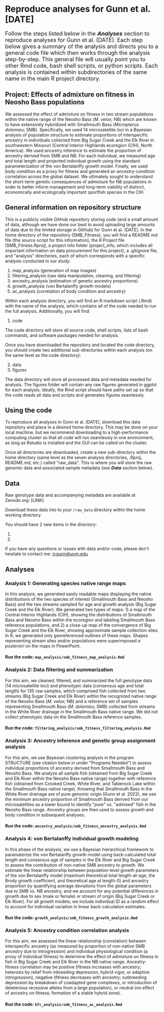 # Reproduce analyses for Gunn et al. [DATE]
<font size="+1">Follow the steps listed below in the <b><i>Analyses</i></b> section to reproduce analyses for Gunn et al. (DATE). Each step below gives a summary of the analysis and directs you to a general code file which then works through the analysis step-by-step. This general file will usually point you to other Rmd code, bash shell scripts, or python scripts. Each analysis is contained within subdirectories of the same name in the main R project directory.</font>

## Project: Effects of admixture on fitness in Neosho Bass populations 
We assessed the effect of admixture on fitness in two stream populations within the native range of the Neosho Bass (<i>M. velox</i>; NB) which are known to have extensively hybridized with Smallmouth Bass (<i>Micropterus dolomieu</i>; SMB). Specifically, we used 14 microsatellite loci in a Bayesian analysis of population structure to estimate proportions of interspecific ancestry in individuals collected from Big Sugar Creek and the Elk River in southwestern Missouri (Central Interior Highlands ecoregion (CIH), North America). We used ancestry inference to estimate the proportion of ancestry derived from SMB and NB. For each individual, we measured age and total length and projected individual growth using the standard parameterization of the von Bertalanffy growth model. Finally, we used body condition as a proxy for fitness and generated an ancestry-condition correlation across the global dataset. We ultimately sought to understand the short-term genetic consequences of admixture for NB populations in order to better inform management and long-term viability of distinct, economically and ecologically important sportfish species in the CIH.

## General information on repository structure
This is a publicly visible GitHub repository storing code (and a small amount of data, although we have done our best to avoid uploading large amounts of data due to the limited storage in GitHub) for Gunn et al. (DATE). In the home directory of the repository (SMB_Fitness), you will find a README.md file (the source script for this information), the R Project file (SMB_Fitness.Rproj), a project info folder (project_info, which includes all important information on data procurement for this project), a .gitignore file, and "analysis" directories, each of which corresponds with a specific analysis conducted in our study:

1) map_analysis (generation of map images)
2) filtering_analysis (raw data manipulation, cleaning, and filtering)
3) ancestry_analysis (estimation of genetic ancestry proportions)
4) growth_analysis (von Bertalanffy growth models)
5) ac_analysis (correlation of body condition and ancestry)

Within each analysis directory, you will find an R markdown script (.Rmd) with the name of the analysis, which contains all of the code needed to run the full analysis. Additionally, you will find:

1) code

The code directory will store all source code, shell scripts, lists of bash commands, and software packages needed for analysis. 

Once you have downloaded the repository and located the code directory, you should create two additional sub-directories within each analysis (on the same level as the code directory):

2) data
3) figures

The data directory will store all processed data and metadata needed for analysis. The figures folder will contain any raw figures generated in ggplot for each analysis. Ideally, the Rmd script should have paths set up so that the code reads all data and scripts and generates figures seamlessly.

## Using the code
To reproduce all analyses in Gunn et al. (DATE), download this data repository and place in a desired home directory. This may be done on your local machine, but we recommend downloading to a high-performance computing cluster so that all code will run seamlessly in one environment, as long as Rstudio is installed and the GUI can be called on the cluster.

Once all directories are downloaded, create a new sub-directory within the home directory (same level as the seven analysis directories, .Rproj, README.md, etc.) called "raw_data". This is where you will store the raw genomic data and associated sample metadata (see <i><b>Data</i></b> section below).

## Data

Raw genotype data and accompanying metadata are available at Zenodo.org: [LINK]

Download these data into to your `/raw_data` directory within the home working directory.

You should have 2 new items in the directory: <br>

1.  <br>
2.  <br>

If you have any questions or issues with data and/or code, please don't hesitate to contact me: jcgunn@uvm.edu

## Analyses

### Analysis 1: Generating species native range maps
In this analysis, we generated easily readable maps displaying the native distributions of the two species of interest (Smallmouth Bass and Neosho Bass) and the two streams sampled for age and growth analysis (Big Sugar Creek and the Elk River). We generated two types of maps: 1) a map of the Central Interior Highlands (CIH), showing the distributions of Smallmouth Bass and Neosho Bass within the ecoregion and labeling Smallmouth Bass reference populations, and 2) a close-up map of the convergence of Big Sugar Creek and the Elk River, showing approximate sample collection sites. In R, we generated only georeferenced outlines of these maps. Shapes representing stream sites and/or populations were superimposed <i>a posteriori</i> on the maps in PowerPoint.

#### Run the code: `map_analysis/smb_fitness_map_analysis.Rmd`

### Analysis 2: Data filtering and summarization
For this aim, we cleaned, filtered, and summarized the full genotype data (14 microsatellite loci) and phenotypic data (consensus age and total length) for 135 raw samples, which comprised fish collected from two streams (Big Sugar Creek and Elk River) within the recognized native range of the Neosho Bass (<i>M. velox</i>; NB) and a reference set of samples representing Smallmouth Bass (<i>M. dolomieu</i>; SMB) collected from streams in the White River drainage in the Smallmouth Bass native range. We did not collect phenotypic data on the Smallmouth Bass reference samples.

#### Run the code: `filtering_analysis/smb_fitness_filtering_analysis.Rmd`

### Analysis 3: Ancestry inference and genetic group assignment analysis
For this aim, we use Bayesian clustering analysis in the program STRUCTURE (see citation below in under "Programs Needed") to assess individual proportions of ancestry derived from Smallmouth Bass and Neosho Bass. We analyze all sample fish (obtained from Big Sugar Creek and Elk River within the Neosho Bass native range) together with reference fish (obtained from Crooked Creek, White River, and Tablerock Lake within the Smallmouth Bass native range). Knowing that Smallmouth Bass in the White River drainage are of pure genomic origin (Gunn et al. 2022), we use the minimum ancestry proportion of Smallmouth Bass derived from our microsatellites as a lower bound to identify "pure" vs. "admixed" fish in the Neosho Bass range. Ancestry groups are then used to assess growth and body condition in subsequent analyses.

#### Run the code: `ancestry_analysis/smb_fitness_ancestry_analysis.Rmd`

### Analysis 4: von Bertalanffy individual growth modeling
In this phase of the analysis, we use a Bayesian hierarchical framework to paramaterize the von Bertalanffy growth model using back-calculated total length and consensus age of samples in the Elk River and Big Sugar Creek to assess the contribution of non-native SMB ancestry to growth. We estimate the linear relationship between population-level growth parameters of the von Bertalanffy model (maximum theoretical total length-at-age, the Brody growth coefficient, and theoretical age at length-0) and ancestry proportion by quantifying average deviations from the global parameters due to SMB vs. NB ancestry, and we account for any potential differences in growth due to sex (male or female) or stream of origin (Big Sugar Creek or Elk River). For all growth models, we include individual ID as a random effect to account for individual variation in linear back-calculation estimates.

#### Run the code: `growth_analysis/smb_fitness_growth_analysis.Rmd`

### Analysis 5: Ancestry condition correlation analysis
For this aim, we assessed the linear relationship (correlation) between interspecific ancestry (as measured by proportion of non-native SMB ancestry due to introgression) and individual physiological condition (a proxy of individual fitness) to determine the effect of admixture on fitness in fish in Big Sugar Creek and Elk River in the NB native range. Ancestry-fitness correlation may be positive (fitness increases with ancestry; heterosis by relief from inbreeding depression, hybrid vigor, or adaptive introgression), negative (fitness decreases with ancestry; outbreeding depression by breakdown of coadapted gene complexes, or introduction of deleterious recessive alleles from a large population), or neutral (no effect of ancestry on fitness; formation of a stable hybrid zone). 

#### Run the code: `hfc_analysis/smb_fitness_ac_analysis.Rmd`
